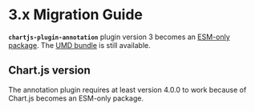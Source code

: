 # 3.x Migration Guide

**`chartjs-plugin-annotation`** plugin version 3 becomes an [ESM-only package](https://nodejs.org/api/esm.html).
The [UMD bundle](integration.md#script-tag) is still available.

## Chart.js version

The annotation plugin requires at least version 4.0.0 to work because of Chart.js becomes an ESM-only package.

